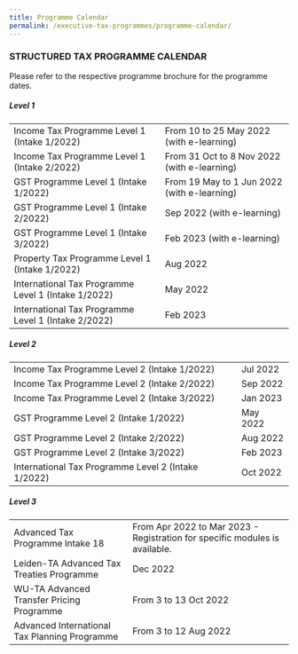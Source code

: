 ```yaml
---
title: Programme Calendar
permalink: /executive-tax-programmes/programme-calendar/
---
```

### **STRUCTURED TAX PROGRAMME CALENDAR**

Please refer to the respective programme brochure for the programme dates.

##### **Level 1**

<table>
  <tr>
    <td>Income Tax Programme Level 1 (Intake 1/2022)</td>
    <td>From 10 to 25 May 2022 (with e-learning)</td>
  </tr> 
  <tr>
    <td>Income Tax Programme Level 1 (Intake 2/2022)</td>
    <td>From 31 Oct to 8 Nov 2022 (with e-learning)</td>
  </tr> 
  <tr>
    <td>GST Programme Level 1 (Intake 1/2022)</td>
    <td>From 19 May to 1 Jun 2022 (with e-learning)<br></td>
    </tr> 
  <tr>
    <td>GST Programme Level 1 (Intake 2/2022)</td>
    <td>Sep 2022 (with e-learning)</td>
  </tr>  
  <tr>
    <td>GST Programme Level 1 (Intake 3/2022)</td>
    <td>Feb 2023 (with e-learning)</td>
  </tr>  
  <tr>
    <td>Property Tax Programme Level 1 (Intake 1/2022)</td>
    <td>Aug 2022</td>
  </tr> 
	<tr>
   <td>International Tax Programme Level 1 (Intake 1/2022)</td>
    <td>May 2022</td>
  </tr>  
  <tr>
    <td>International Tax Programme Level 1 (Intake 2/2022)</td>
    <td>Feb 2023</td>
  </tr>  
</table>

 
##### **Level 2**

<table>
  <tr>
      <td>Income Tax Programme Level 2 (Intake 1/2022)</td>
      <td>Jul 2022</td> 
  </tr>  
  <tr>
      <td>Income Tax Programme Level 2 (Intake 2/2022)</td>
      <td>Sep 2022</td> 
  </tr>  
  <tr>
     <td>Income Tax Programme Level 2 (Intake 3/2022)</td>
      <td>Jan 2023</td> 
  </tr>  
  <tr>
		 <td>GST Programme Level 2 (Intake 1/2022)
		  </td>
      <td>May 2022</td>
	</tr>  
  <tr>
		 <td>GST Programme Level 2 (Intake 2/2022)
		  </td>
      <td>Aug 2022</td>
  </tr>  
  <tr>
      <td>GST Programme Level 2 (Intake 3/2022)</td>
      <td>Feb 2023</td> 
  </tr>  
  <tr>
     <td>International Tax Programme Level 2 (Intake 1/2022)</td>
      <td>Oct 2022</td>
   </tr>  
</table>

 
##### **Level 3**

<table>
  <tr>
    <td>Advanced Tax Programme Intake 18</td>
    <td>From Apr 2022 to Mar 2023 - Registration for specific modules is available.</td> 
  </tr>  
  <tr>
    <td>Leiden-TA Advanced Tax Treaties Programme </td>
    <td>Dec 2022</td>
 </tr>  
  <tr>
   <td>WU-TA Advanced Transfer Pricing Programme</td>
    <td>From 3 to 13 Oct 2022 </td>
  </tr>  
  <tr>
   <td>Advanced International Tax Planning Programme</td>
    <td>From 3 to 12 Aug 2022 </td>
  </tr>  
</table>